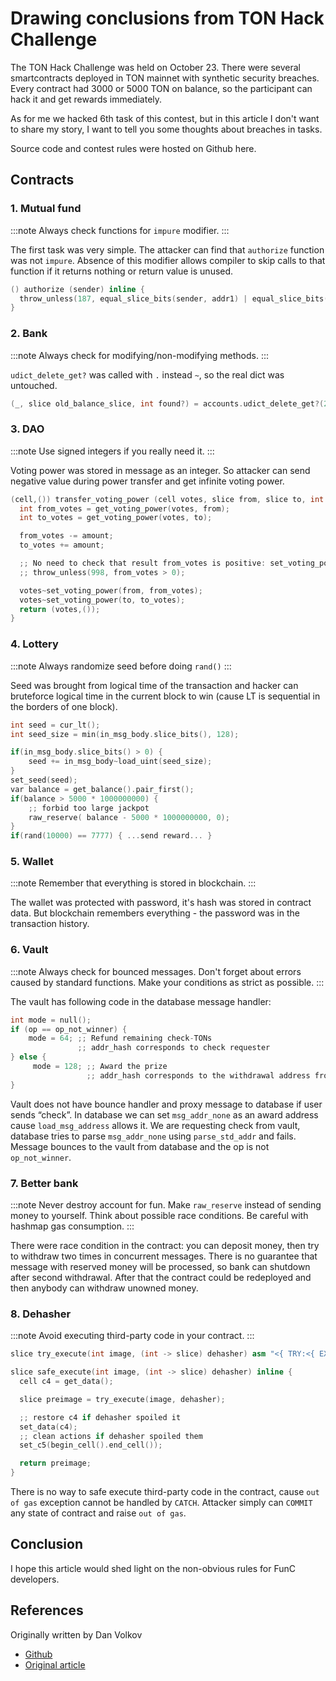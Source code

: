 # Drawing conclusions from TON Hack Challenge

<!-- Author: Dan Volkov https://dev.to/dvlkv/drawing-conclusions-from-ton-hack-challenge-1aep -->

The TON Hack Challenge was held on October 23.
There were several smartcontracts deployed in TON mainnet with synthetic security breaches. Every contract had 3000 or 5000 TON on balance, so the participant can hack it and get rewards immediately.

As for me we hacked 6th task of this contest, but in this article I don't want to share my story, I want to tell you some thoughts about breaches in tasks.

Source code and contest rules were hosted on Github here.

## Contracts

### 1. Mutual fund

:::note
Always check functions for `impure` modifier.
:::

The first task was very simple. The attacker can find that `authorize` function was not `impure`. Absence of this modifier allows compiler to skip calls to that function if it returns nothing or return value is unused.

```cpp
() authorize (sender) inline {
  throw_unless(187, equal_slice_bits(sender, addr1) | equal_slice_bits(sender, addr2));
}
```

### 2. Bank

:::note
Always check for modifying/non-modifying methods.
:::

`udict_delete_get?` was called with `.` instead `~`, so the real dict was untouched.

```cpp
(_, slice old_balance_slice, int found?) = accounts.udict_delete_get?(256, sender);
```

### 3. DAO

:::note
Use signed integers if you really need it.
:::

Voting power was stored in message as an integer. So attacker can send negative value during power transfer and get infinite voting power.

```cpp
(cell,()) transfer_voting_power (cell votes, slice from, slice to, int amount) impure {
  int from_votes = get_voting_power(votes, from);
  int to_votes = get_voting_power(votes, to);

  from_votes -= amount;
  to_votes += amount;

  ;; No need to check that result from_votes is positive: set_voting_power will throw for negative votes
  ;; throw_unless(998, from_votes > 0);

  votes~set_voting_power(from, from_votes);
  votes~set_voting_power(to, to_votes);
  return (votes,());
}
```

### 4. Lottery

:::note
Always randomize seed before doing `rand()`
:::

Seed was brought from logical time of the transaction and hacker can bruteforce logical time in the current block to win (cause LT is sequential in the borders of one block).

```cpp
int seed = cur_lt();
int seed_size = min(in_msg_body.slice_bits(), 128);

if(in_msg_body.slice_bits() > 0) {
    seed += in_msg_body~load_uint(seed_size);
}
set_seed(seed);
var balance = get_balance().pair_first();
if(balance > 5000 * 1000000000) {
    ;; forbid too large jackpot
    raw_reserve( balance - 5000 * 1000000000, 0);
}
if(rand(10000) == 7777) { ...send reward... }
```

### 5. Wallet

:::note
Remember that everything is stored in blockchain.
:::

The wallet was protected with password, it's hash was stored in contract data. But blockchain remembers everything - the password was in the transaction history.

### 6. Vault

:::note
Always check for bounced messages.
Don't forget about errors caused by standard functions.
Make your conditions as strict as possible.
:::

The vault has following code in the database message handler:

```cpp
int mode = null();
if (op == op_not_winner) {
    mode = 64; ;; Refund remaining check-TONs
               ;; addr_hash corresponds to check requester
} else {
     mode = 128; ;; Award the prize
                 ;; addr_hash corresponds to the withdrawal address from the winning entry
}
```

Vault does not have bounce handler and proxy message to database if user sends “check”. In database we can set `msg_addr_none` as an award address cause `load_msg_address` allows it. We are requesting check from vault, database tries to parse `msg_addr_none` using `parse_std_addr` and fails. Message bounces to the vault from database and the op is not `op_not_winner`.

### 7. Better bank

:::note
Never destroy account for fun.
Make `raw_reserve` instead of sending money to yourself.
Think about possible race conditions.
Be careful with hashmap gas consumption.
:::

There were race condition in the contract: you can deposit money, then try to withdraw two times in concurrent messages. There is no guarantee that message with reserved money will be processed, so bank can shutdown after second withdrawal. After that the contract could be redeployed and then anybody can withdraw unowned money.

### 8. Dehasher

:::note
Avoid executing third-party code in your contract.
:::

```cpp
slice try_execute(int image, (int -> slice) dehasher) asm "<{ TRY:<{ EXECUTE DEPTH 2 THROWIFNOT }>CATCH<{ 2DROP NULL }> }>CONT"   "2 1 CALLXARGS";

slice safe_execute(int image, (int -> slice) dehasher) inline {
  cell c4 = get_data();

  slice preimage = try_execute(image, dehasher);

  ;; restore c4 if dehasher spoiled it
  set_data(c4);
  ;; clean actions if dehasher spoiled them
  set_c5(begin_cell().end_cell());

  return preimage;
}
```

There is no way to safe execute third-party code in the contract, cause `out of gas` exception cannot be handled by `CATCH`. Attacker simply can `COMMIT` any state of contract and raise `out of gas`.

## Conclusion

I hope this article would shed light on the non-obvious rules for FunC developers.

## References

Originally written by Dan Volkov

- [Github](https://github.com/dvlkv)
- [Original article](https://dev.to/dvlkv/drawing-conclusions-from-ton-hack-challenge-1aep)
